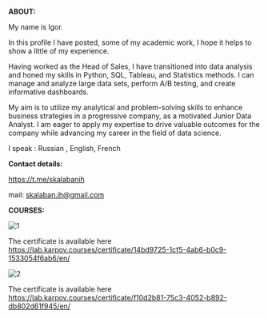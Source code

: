 **ABOUT:**

My name is Igor.

In this profile I have posted, some of my academic work, I hope it helps to show a little of my experience.

Having worked as the Head of Sales, I have transitioned into data analysis and honed my skills in Python, SQL, Tableau, and Statistics methods. I can manage
and analyze large data sets, perform A/B testing, and create informative dashboards.

My aim is to utilize my analytical and problem-solving skills to enhance business strategies in a progressive company, as a motivated Junior Data Analyst.
I am eager to apply my expertise to drive valuable outcomes for the company while advancing my career in the field of data science.

I speak : Russian , English, French

**Contact details:**

https://t.me/skalabanih

mail: skalaban.ih@gmail.com

**COURSES:**


![1](https://i.ibb.co/7rTLZHG/Certificat-Data-Analyst.jpg)

The certificate is available here 
https://lab.karpov.courses/certificate/14bd9725-1cf5-4ab6-b0c9-1533054f6ab6/en/

![2](https://i.ibb.co/PrK56jf/SQL-Certificate.jpg)

The certificate is available here
https://lab.karpov.courses/certificate/f10d2b81-75c3-4052-b892-db802d61f945/en/
